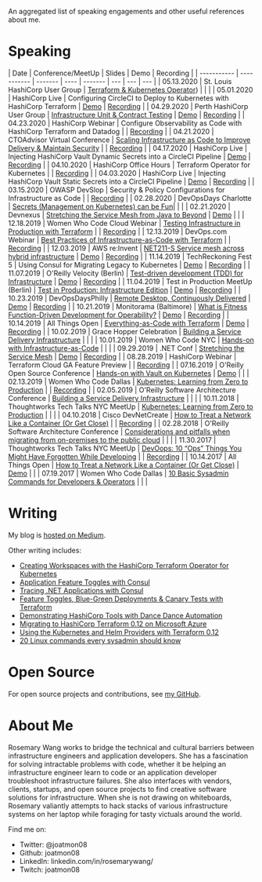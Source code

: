 An aggregated list of speaking engagements and other useful
references about me.

# Speaking

| Date        | Conference/MeetUp  | Slides | Demo | Recording |
| ----------- | ----------- | ------- | ---- |  ------- | --- | --- | --- |
| 05.13.2020 | St. Louis HashiCorp User Group | [Terraform & Kubernetes Operator](https://speakerdeck.com/joatmon08/terraform-operator-for-kubernetes)) |  |  |
| 05.01.2020 | HashiCorp Live | Configuring CircleCI to Deploy to Kubernetes with HashiCorp Terraform | [Demo](https://github.com/punkdata/nodejs-circleci/tree/vault) | [Recording](https://www.hashicorp.com/resources/hashicorp-live-with-terraform-and-circleci-deploy-kubernetes-application/) |
| 04.29.2020 | Perth HashiCorp User Group | [Infrastructure Unit & Contract Testing](https://speakerdeck.com/joatmon08/test-driven-development-tdd-for-infrastructure) | [Demo](https://github.com/joatmon08/tdd-infrastructure/tree/master/tf-azure-network) | [Recording](https://www.youtube.com/watch?v=s0y0nRIrgwE) |
| 04.23.2020 | HashiCorp Webinar | Configure Observability as Code with HashiCorp Terraform and Datadog |  | [Recording](https://www.hashicorp.com/resources/configure-observability-as-code-with-terraform-and-datadog/) |
| 04.21.2020 | CTOAdvisor Virtual Conference | [Scaling Infrastructure as Code to Improve Delivery & Maintain Security](https://speakerdeck.com/joatmon08/scaling-infrastructure-as-code-to-improve-delivery-and-maintain-security) |  | [Recording](https://www.youtube.com/watch?v=knTLeA3JWk4) |
| 04.17.2020 | HashiCorp Live | Injecting HashiCorp Vault Dynamic Secrets into a CircleCI Pipeline | [Demo](https://github.com/punkdata/nodejs-circleci/tree/vault) | [Recording](https://www.hashicorp.com/resources/hashicorp-live-with-vault-and-circleci-injecting-dynamic-secrets-into-a-pipeline/) |
| 04.10.2020 | HashiCorp Office Hours | Terraform Operator for Kubernetes |  | [Recording](https://www.youtube.com/watch?v=SONd2m2kY78) |
| 04.03.2020 | HashiCorp Live | Injecting HashiCorp Vault Static Secrets into a CircleCI Pipeline | [Demo](https://github.com/punkdata/nodejs-circleci/tree/vault) | [Recording](https://www.hashicorp.com/resources/hashicorp-live-with-vault-and-circleci-injecting-static-secrets-into-a-pipeline/) |
| 03.15.2020 | OWASP DevSlop | Security & Policy Configurations for Infrastructure as Code |  | [Recording](https://www.youtube.com/watch?v=KOTXCIN0yE0) |
| 02.28.2020 | DevOpsDays Charlotte | [Secrets (Management on Kubernetes) can be Fun](https://www.hashicorp.com/blog/dynamic-database-credentials-with-vault-and-kubernetes/)|  |  |
| 02.21.2020 | Devnexus | [Stretching the Service Mesh from Java to Beyond](https://speakerdeck.com/joatmon08/stretching-the-service-mesh-from-java-to-beyond) | [Demo](https://github.com/joatmon08/expense-report) |  |
| 12.18.2019 | Women Who Code Cloud Webinar | [Testing Infrastructure in Production with Terraform](https://speakerdeck.com/joatmon08/testing-infrastructure-in-production-with-terraform) |  | [Recording](https://zoom.us/rec/play/68cpf-j-qmo3SNaduASDAP9xW46_LqKs0iIaqPcLy0m1BnRWOlulY7tGY7SF33wEYNcbMDKpva90HsrN?continueMode=true) |
| 12.13.2019 | DevOps.com Webinar | [Best Practices of Infrastructure-as-Code with Terraform](https://speakerdeck.com/joatmon08/best-practices-of-infrastructure-as-code-with-terraform) |  | [Recording](https://webinars.devops.com/best-practices-of-infrastructure-as-code-with-terraform) |
| 12.03.2019 | AWS re:Invent | [NET211-S Service mesh across hybrid infrastructure](https://speakerdeck.com/joatmon08/net211-s-service-mesh-across-hybrid-infrastructure) | [Demo](https://github.com/hashicorp/demo-consul-cloud-map) | [Recording](https://www.youtube.com/watch?v=gks3lvZGjn4) |
| 11.14.2019 | TechReckoning Fest 5 | Using Consul for Migrating Legacy to Kubernetes | [Demo](https://mesh.demo.gs) | [Recording](https://connect.techreckoning.com/techreckoning-fest-5/) |
| 11.07.2019 | O'Reilly Velocity (Berlin) | [Test-driven development (TDD) for Infrastructure](https://speakerdeck.com/joatmon08/test-driven-development-tdd-for-infrastructure) | [Demo](https://github.com/joatmon08/tdd-infrastructure) | [Recording](https://www.hashicorp.com/resources/test-driven-development-tdd-for-infrastructure) |
| 11.04.2019 | Test in Production MeetUp (Berlin) | [Test in Production: Infrastructure Edition](https://speakerdeck.com/joatmon08/test-in-production-infrastructure-edition) | [Demo](https://github.com/joatmon08/test-in-production-for-infrastructure) | [Recording](https://launchdarkly.com/blog/testing-infrastructure-changes-in-production-at-hashicorp/) |
| 10.23.2019 | DevOpsDaysPhilly | [Remote Desktop, Continuously Delivered](https://speakerdeck.com/joatmon08/remote-desktop-continuously-delivered) | [Demo](https://github.com/joatmon08/chrome-remote-desktop-pipeline) | [Recording](https://youtu.be/1MUWKTmAvo4) |
| 10.21.2019 | Monitorama (Baltimore) | [What is Fitness Function-Driven Development for Operability?](https://speakerdeck.com/joatmon08/whats-fitness-function-driven-development-for-operability) | [Demo](https://github.com/joatmon08/2019-monitorama) | [Recording](https://vimeo.com/369642816) |
| 10.14.2019 | All Things Open | [Everything-as-Code with Terraform](https://speakerdeck.com/joatmon08/everything-as-code-with-terraform) | [Demo](https://github.com/joatmon08/2019-demo-ato) | [Recording](https://www.youtube.com/watch?v=-4jWcw9tOVw) |
| 10.02.2019 | Grace Hopper Celebration | [Building a Service Delivery Infrastructure](https://speakerdeck.com/joatmon08/building-a-service-delivery-infrastructure) |  |  |
| 10.01.2019 | Women Who Code NYC | [Hands-on with Infrastructure-as-Code](https://speakerdeck.com/joatmon08/hands-on-with-infrastructure-as-code) |  |  |
| 09.29.2019 | .NET Conf | [Stretching the Service Mesh](https://github.com/dotnet-presentations/dotnetconf2019/blob/master/Technical/Stretching%20the%20Service%20Mesh.pdf) | [Demo](https://github.com/joatmon08/dotnet-service-mesh-example) | [Recording](https://youtu.be/4-USBT7fxV0)  |
| 08.28.2019 | HashiCorp Webinar | Terraform Cloud GA Feature Preview |  | [Recording](https://www.hashicorp.com/resources/terraform-cloud-ga-collaboration-for-everyone) |
| 07.16.2019 | O'Reilly Open Source Conference | [Hands-on with Vault on Kubernetes](https://speakerdeck.com/joatmon08/hands-on-with-vault-on-kubernetes) | [Demo](https://github.com/hashicorp/hands-on-with-vault-on-kubernetes) |  |
| 02.13.2019 | Women Who Code Dallas | [Kubernetes: Learning from Zero to Production](https://www.slideshare.net/RosemaryWang/wwcode-dallas-kubernetes-learning-from-zero-to-production) |  | [Recording](https://www.youtube.com/watch?v=_3ZWtBYivZk) |
| 02.05.2019 | O'Reilly Software Architecture Conference | [Building a Service Delivery Infrastructure](https://cdn.oreillystatic.com/en/assets/1/event/289/Building%20a%20service%20delivery%20infrastructure%20_sponsored%20by%20ThoughtWorks_%20Presentation.pdf) |  |  |
| 10.11.2018 | Thoughtworks Tech Talks NYC MeetUp | [Kubernetes: Learning from Zero to Production](https://www.slideshare.net/RosemaryWang/kubernetes-learning-from-zero-to-production) |  |  |
| 04.10.2018 | Cisco DevNetCreate | [How to Treat a Network Like a Container (Or Get Close)](https://www.slideshare.net/RosemaryWang/2018-cisco-devnet-create-how-to-treat-a-network-as-a-container) |  | [Recording](https://youtu.be/j7HYpSCCEY0) |
| 02.28.2018 | O'Reilly Software Architecture Conference | [Considerations and pitfalls when migrating from on-premises to the public cloud](https://cdn.oreillystatic.com/en/assets/1/event/281/Considerations%20and%20pitfalls%20when%20migrating%20from%20on-premises%20to%20the%20public%20cloud%20_sponsored%20by%20ThoughtWorks_%20Presentation.pdf) |  |  |
| 11.30.2017 | Thoughtworks Tech Talks NYC MeetUp | [DevOops: 10 “Ops” Things You Might Have Forgotten While Developing](https://www.slideshare.net/RosemaryWang/thoughtworks-tech-talks-nyc-devoops-10-ops-things-you-might-have-forgotten-while-developing) |  | [Recording](https://www.youtube.com/watch?v=vAljReBcV_Y) |
| 10.14.2017 | All Things Open | [How to Treat a Network Like a Container (Or Get Close)](https://www.slideshare.net/RosemaryWang/all-things-open-2017-how-to-treat-a-network-as-a-container) | [Demo](https://github.com/joatmon08/2017-demo-ato) | |
| 07.19.2017 | Women Who Code Dallas | [10 Basic Sysadmin Commands for Developers & Operators](https://www.slideshare.net/RosemaryWang/10-basic-sysadmin-commands-for-developers-operators) | | |

# Writing

My blog is [hosted on Medium](https://medium.com/@joatmon08).

Other writing includes:

- [Creating Workspaces with the HashiCorp Terraform Operator for Kubernetes](https://www.hashicorp.com/blog/creating-workspaces-with-the-hashicorp-terraform-operator-for-kubernetes/)
- [Application Feature Toggles with Consul](https://www.hashicorp.com/blog/application-feature-toggles-with-hashicorp-consul)
- [Tracing .NET Applications with Consul](https://www.hashicorp.com/blog/tracing-dotnet-applications-with-consul-service-mesh)
- [Feature Toggles, Blue-Green Deployments & Canary Tests with Terraform](https://www.hashicorp.com/blog/terraform-feature-toggles-blue-green-deployments-canary-test)
- [Demonstrating HashiCorp Tools with Dance Dance Automation](https://www.hashicorp.com/blog/demonstrating-hashicorp-tools-with-dance-dance-automation/)
- [Migrating to HashiCorp Terraform 0.12 on Microsoft Azure](https://cloudblogs.microsoft.com/opensource/2019/06/25/how-to-migrate-to-hashicorp-terraform-0-12-microsoft-azure/)
- [Using the Kubernetes and Helm Providers with Terraform 0.12](https://www.hashicorp.com/blog/using-the-kubernetes-and-helm-providers-with-terraform-0-12/)
- [20 Linux commands every sysadmin should know](https://opensource.com/article/17/7/20-sysadmin-commands)

# Open Source

For open source projects and contributions, see [my GitHub](https://github.com/joatmon08).

# About Me

Rosemary Wang works to bridge the technical and cultural barriers between infrastructure engineers and application developers. She has a fascination for solving intractable problems with code, whether it be helping an infrastructure engineer learn to code or an application developer troubleshoot infrastructure failures. She also interfaces with vendors, clients, startups, and open source projects to find creative software solutions for infrastructure. When she is not drawing on whiteboards, Rosemary valiantly attempts to hack stacks of various infrastructure systems on her laptop while foraging for tasty victuals around the world.

Find me on:

- Twitter: @joatmon08
- Github: joatmon08
- LinkedIn: linkedin.com/in/rosemarywang/
- Twitch: joatmon08